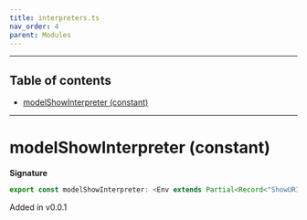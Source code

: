 ```yaml
---
title: interpreters.ts
nav_order: 4
parent: Modules
---
```


---

<h2 class="text-delta">Table of contents</h2>

- [modelShowInterpreter (constant)](#modelshowinterpreter-constant)

---

# modelShowInterpreter (constant)

**Signature**

```ts
export const modelShowInterpreter: <Env extends Partial<Record<"ShowURI", any>>>() => ModelAlgebraRefined1<"ShowURI", Env> & ModelAlgebraNewtype1<"ShowURI", Env> & ModelAlgebraUnknown1<"ShowURI", Env> & ModelAlgebraPrimitive1<"ShowURI", Env> & ModelAlgebraIntersection1<"ShowURI", Env> & ModelAlgebraObject1<"ShowURI", Env> & ModelAlgebraTaggedUnions1<"ShowURI", Env> & ModelAlgebraRecursive1<"ShowURI", Env> & ModelAlgebraSet1<"ShowURI", Env> & ModelAlgebraStrMap1<"ShowURI", Env> = ...
```

Added in v0.0.1
